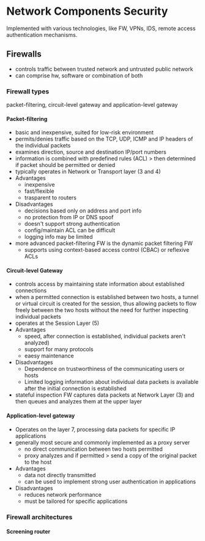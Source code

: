 # Network Components Security

Implemented with various technologies, like FW, VPNs, IDS, remote access authentication mechanisms.

## Firewalls
* controls traffic between trusted network and untrusted public network
* can comprise hw, software or combination of both

### Firewall types

packet-filtering, circuit-level gateway and application-level gateway

#### Packet-filtering
* basic and inexpensive, suited for low-risk environment
* permits/denies traffic based on the TCP, UDP, ICMP and IP headers of the individual packets
* examines direction, source and destination IP/port numbers
* information is combined with predefined rules (ACL) > then determined if packet should be permitted or denied
* typically operates in Network or Transport layer (3 and 4)
* Advantages
  * inexpensive
  * fast/flexible
  * trasparent to routers
* Disadvantages
  * decisions based only on address and port info
  * no protection from IP or DNS spoof
  * doesn't support strong authentication
  * config/maintain ACL can be difficult
  * logging info may be limited
* more advanced packet-filtering FW is the dynamic packet filtering FW
  * supports using context-based access control (CBAC) or reflexive ACLs

#### Circuit-level Gateway
* controls access by maintaining state information about established connections
* when a permitted connection is established between two hosts, a tunnel or virtual circuit is created for the session, thus allowing packets to flow freely between the two hosts without the need for further inspecting individual packets
* operates at the Session Layer (5)
* Advantages 
  * speed, after connection is established, individual packets aren't analyzed)
  * support for many protocols
  * eaesy maintenance
* Disadvantages
  * Dependence on trustworthiness of the communicating users or hosts
  * Limited logging information about individual data packets is available after the initial connection is established
* stateful inspection FW captures data packets at Network Layer (3) and then queues and analyzes them at the upper layer

#### Application-level gateway
* Operates on the layer 7, processing data packets for specific IP applications
* generally most secure and commonly implemented as a proxy server
  * no direct communication between two hosts permitted
  * proxy analyzes and if permitted > send a copy of the original packet to the host
* Advantages
  * data not directly transmitted
  * can be used to implement strong user authentication in applications
* Disadvantages
  * reduces network performance
  * must be tailored for specific applications
  
### Firewall architectures


#### Screening router




